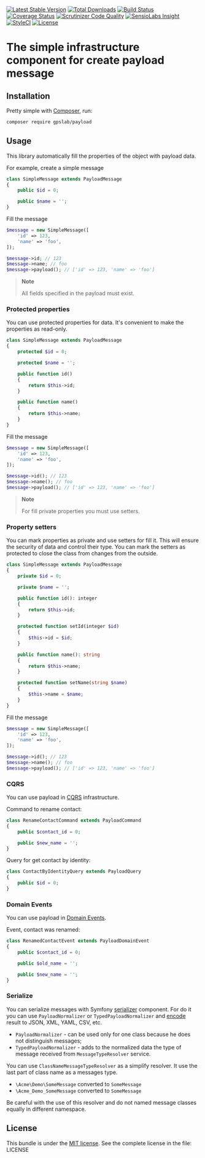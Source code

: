 [![Latest Stable Version](https://img.shields.io/packagist/v/gpslab/payload.svg?maxAge=3600&label=stable)](https://packagist.org/packages/gpslab/payload)
[![Total Downloads](https://img.shields.io/packagist/dt/gpslab/payload.svg?maxAge=3600)](https://packagist.org/packages/gpslab/payload)
[![Build Status](https://img.shields.io/travis/gpslab/payload.svg?maxAge=3600)](https://travis-ci.org/gpslab/payload)
[![Coverage Status](https://img.shields.io/coveralls/gpslab/payload.svg?maxAge=3600)](https://coveralls.io/github/gpslab/payload?branch=master)
[![Scrutinizer Code Quality](https://img.shields.io/scrutinizer/g/gpslab/payload.svg?maxAge=3600)](https://scrutinizer-ci.com/g/gpslab/payload/?branch=master)
[![SensioLabs Insight](https://img.shields.io/sensiolabs/i/5f0a79de-cc65-4e9b-b9ab-bcb16aedcdec.svg?maxAge=3600&label=SLInsight)](https://insight.sensiolabs.com/projects/5f0a79de-cc65-4e9b-b9ab-bcb16aedcdec)
[![StyleCI](https://styleci.io/repos/92380867/shield?branch=master)](https://styleci.io/repos/92380867)
[![License](https://img.shields.io/packagist/l/gpslab/payload.svg?maxAge=3600)](https://github.com/gpslab/payload)

# The simple infrastructure component for create payload message

## Installation

Pretty simple with [Composer](http://packagist.org), run:

```sh
composer require gpslab/payload
```

## Usage

This library automatically fill the properties of the object with payload data.

For example, create a simple message

```php
class SimpleMessage extends PayloadMessage
{
    public $id = 0;

    public $name = '';
}
```

Fill the message

```php
$message = new SimpleMessage([
    'id' => 123,
    'name' => 'foo',
]);

$message->id; // 123
$message->name; // foo
$message->payload(); // ['id' => 123, 'name' => 'foo']
```

> **Note**
>
> All fields specified in the payload must exist.

### Protected properties

You can use protected properties for data. It's convenient to make the properties as read-only.

```php
class SimpleMessage extends PayloadMessage
{
    protected $id = 0;

    protected $name = '';

    public function id()
    {
        return $this->id;
    }

    public function name()
    {
        return $this->name;
    }
}
```

Fill the message

```php
$message = new SimpleMessage([
    'id' => 123,
    'name' => 'foo',
]);

$message->id(); // 123
$message->name(); // foo
$message->payload(); // ['id' => 123, 'name' => 'foo']
```

> **Note**
>
> For fill private properties you must use setters.

### Property setters

You can mark properties as private and use setters for fill it. This will ensure the security of data and control their
type. You can mark the setters as protected to close the class from changes from the outside.

```php
class SimpleMessage extends PayloadMessage
{
    private $id = 0;

    private $name = '';

    public function id(): integer
    {
        return $this->id;
    }

    protected function setId(integer $id)
    {
        $this->id = $id;
    }

    public function name(): string
    {
        return $this->name;
    }

    protected function setName(string $name)
    {
        $this->name = $name;
    }
}
```

Fill the message

```php
$message = new SimpleMessage([
    'id' => 123,
    'name' => 'foo',
]);

$message->id(); // 123
$message->name(); // foo
$message->payload(); // ['id' => 123, 'name' => 'foo']
```

### CQRS

You can use payload in [CQRS](https://github.com/gpslab/cqrs) infrastructure.

Command to rename contact:

```php
class RenameContactCommand extends PayloadCommand
{
    public $contact_id = 0;

    public $new_name = '';
}
```

Query for get contact by identity:

```php
class ContactByIdentityQuery extends PayloadQuery
{
    public $id = 0;
}
```

### Domain Events

You can use payload in [Domain Events](https://github.com/gpslab/domain-event).

Event, contact was renamed:

```php
class RenamedContactEvent extends PayloadDomainEvent
{
    public $contact_id = 0;

    public $old_name = '';

    public $new_name = '';
}
```


### Serialize

You can serialize messages with Symfony [serializer](https://symfony.com/doc/current/components/serializer.html)
component. For do it you can use `PayloadNormalizer` or `TypedPayloadNormalizer` and
[encode](https://symfony.com/doc/current/components/serializer.html#encoders) result to JSON, XML, YAML, CSV, etc.

* `PayloadNormalizer` - can be used only for one class because he does not distinguish messages;
* `TypedPayloadNormalizer` - adds to the normalized data the type of message received from `MessageTypeResolver` service.

You can use `ClassNameMessageTypeResolver` as a simplify resolver. It use the last part of class name as a messages type.

* `\Acme\Demo\SomeMessage` converted to `SomeMessage`
* `\Acme_Demo_SomeMessage` converted to `SomeMessage`

Be careful with the use of this resolver and do not named message classes equally in different namespace.

## License

This bundle is under the [MIT license](http://opensource.org/licenses/MIT). See the complete license in the file: LICENSE
